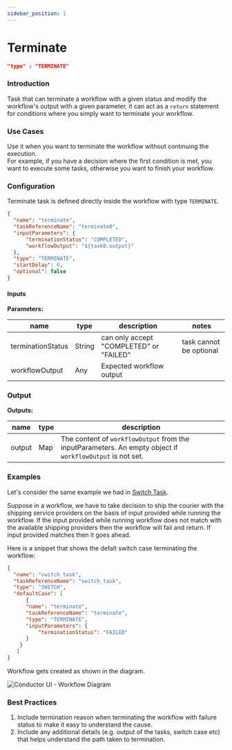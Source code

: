 ```yaml
---
sidebar_position: 1
---
```

# Terminate

```json
"type" : "TERMINATE"
```
### Introduction
Task that can terminate a workflow with a given status and modify the workflow's output with a given parameter, 
it can act as a `return` statement for conditions where you simply want to terminate your workflow. 

### Use Cases
Use it when you want to terminate the workflow without continuing the execution.  
For example, if you have a decision where the first condition is met, you want to execute some tasks, 
otherwise you want to finish your workflow.

### Configuration

Terminate task is defined directly inside the workflow with type
`TERMINATE`.

```json
{
  "name": "terminate",
  "taskReferenceName": "terminate0",
  "inputParameters": {
      "terminationStatus": "COMPLETED",
      "workflowOutput": "${task0.output}"
  },
  "type": "TERMINATE",
  "startDelay": 0,
  "optional": false
}
```

#### Inputs

**Parameters:**

|name|type|description|notes|
|---|---|---|---|
|terminationStatus|String|can only accept "COMPLETED" or "FAILED"|task cannot be optional|
|workflowOutput|Any|Expected workflow output||

### Output

**Outputs:**

|name|type|description|
|---|---|---|
|output|Map|The content of `workflowOutput` from the inputParameters. An empty object if `workflowOutput` is not set.|

### Examples

Let's consider the same example we had in [Switch Task](/docs/reference-docs/switch-task).

Suppose in a workflow, we have to take decision to ship the courier with the shipping
service providers on the basis of input provided while running the workflow.
If the input provided while running workflow does not match with the available
shipping providers then the workflow will fail and return. If input provided 
matches then it goes ahead.

Here is a snippet that shows the defalt switch case terminating the workflow:

```json
{
  "name": "switch_task",
  "taskReferenceName": "switch_task",
  "type": "SWITCH",
  "defaultCase": [
      {
      "name": "terminate",
      "taskReferenceName": "terminate",
      "type": "TERMINATE",
      "inputParameters": {
          "terminationStatus": "FAILED"
      }      
    }
   ]
}
```

Workflow gets created as shown in the diagram.

![Conductor UI - Workflow Diagram](/img/tutorial/Terminate_Task.png)


### Best Practices
1. Include termination reason when terminating the workflow with failure status to make it easy to understand the cause.
2. Include any additional details (e.g. output of the tasks, switch case etc) that helps understand the path taken to termination.
